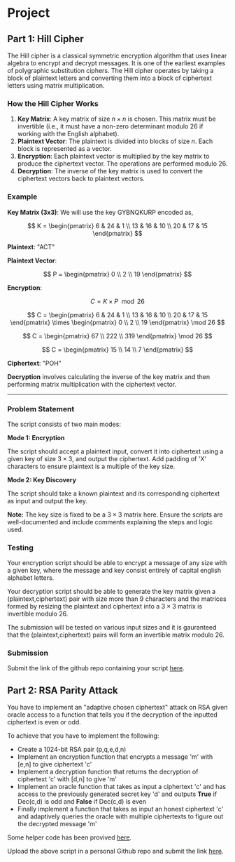 # Project

## Part 1: Hill Cipher

The Hill cipher is a classical symmetric encryption algorithm that uses linear algebra to encrypt and decrypt messages. It is one of the earliest examples of polygraphic substitution ciphers. The Hill cipher operates by taking a block of plaintext letters and converting them into a block of ciphertext letters using matrix multiplication.

### How the Hill Cipher Works

1. **Key Matrix**: A key matrix of size $n \times n$ is chosen. This matrix must be invertible (i.e., it must have a non-zero determinant modulo 26 if working with the English alphabet).
2. **Plaintext Vector**: The plaintext is divided into blocks of size $n$. Each block is represented as a vector.
3. **Encryption**: Each plaintext vector is multiplied by the key matrix to produce the ciphertext vector. The operations are performed modulo 26.
4. **Decryption**: The inverse of the key matrix is used to convert the ciphertext vectors back to plaintext vectors.

### Example

**Key Matrix (3x3)**: We will use the key GYBNQKURP encoded as,

$$ K = \begin{pmatrix}
6 & 24 & 1 \\
13 & 16 & 10 \\
20 & 17 & 15
\end{pmatrix} $$

**Plaintext**: "ACT"

**Plaintext Vector**:

$$ P = \begin{pmatrix}
0 \\
2 \\
19
\end{pmatrix} $$

**Encryption**:

$$ C = K \times P \mod 26 $$

$$ C = \begin{pmatrix}
6 & 24 & 1 \\
13 & 16 & 10 \\
20 & 17 & 15
\end{pmatrix} \times \begin{pmatrix}
0 \\
2 \\
19
\end{pmatrix} \mod 26 $$

$$ C = \begin{pmatrix}
67 \\
222 \\
319
\end{pmatrix} \mod 26 $$

$$ C = \begin{pmatrix}
15 \\
14 \\
7
\end{pmatrix} $$

**Ciphertext**: "POH"

**Decryption** involves calculating the inverse of the key matrix and then performing matrix multiplication with the ciphertext vector.

---

### Problem Statement

The script consists of two main modes:

**Mode 1: Encryption**
 
 The script should accept a plaintext input, convert it into ciphertext using a given key of size $3 \times 3$, and output the ciphertext. Add padding of 'X' characters to ensure plaintext is a multiple of the key size.

**Mode 2: Key Discovery**

The script should take a known plaintext and its corresponding ciphertext as input and output the key. 

**Note:**
The key size is fixed to be a $3 \times 3$ matrix here.
Ensure the scripts are well-documented and include comments explaining the steps and logic used.

### Testing

Your encryption script should be able to encrypt a message of any size with a given key, where the message and key consist entirely of capital english alphabet letters.

Your decryption script should be able to generate the key matrix given a (plaintext,ciphertext) pair with size more than 9 characters and the matrices formed by resizing the plaintext and ciphertext into a $3 \times 3$ matrix is invertible modulo 26.

The submission will be tested on various input sizes and it is gauranteed that the (plaintext,ciphertext) pairs will form an invertible matrix modulo 26.

### Submission
Submit the link of the github repo containing your script [here](https://forms.gle/82L7kcDBP2VbZQEBA).


## Part 2: RSA Parity Attack

You have to implement an "adaptive chosen ciphertext" attack on RSA given oracle access to a function that tells you if the decryption of the inputted ciphertext is even or odd.

To achieve that you have to implement the following:
* Create a 1024-bit RSA pair (p,q,e,d,n)
* Implement an encryption function that encrypts a message 'm' with [e,n] to give ciphertext 'c'
* Implement a decryption function that returns the decryption of ciphertext 'c' with [d,n] to give 'm'
* Implement an oracle function that takes as input a ciphertext 'c' and has access to the previously generated secret key 'd' and outputs **True** if Dec(c,d) is odd and **False** if Dec(c,d) is even
* Finally implement a function that takes as input an honest ciphertext 'c' and adaptively queries the oracle with multiple ciphertexts to figure out the decrypted message 'm'

Some helper code has been provived [here](./RSA_parity_attack.py).

Upload the above script in a personal Github repo and submit the link [here](https://forms.gle/UepCbr36R2u2k7eT8).
